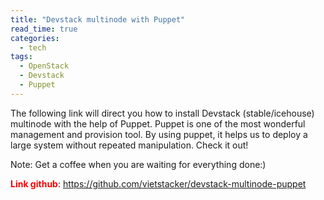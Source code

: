 ```yaml
---
title: "Devstack multinode with Puppet"
read_time: true
categories:
  - tech
tags:
  - OpenStack
  - Devstack
  - Puppet
---
```


The following link will direct you how to install Devstack (stable/icehouse) multinode with the help of Puppet. Puppet is one of the most wonderful management and provision tool. By using puppet, it helps us to deploy a large system without repeated manipulation. Check it out!

Note: Get a coffee when you are waiting for everything done:)

<strong><span style="color:#ff0000;">Link github</span></strong>: https://github.com/vietstacker/devstack-multinode-puppet
